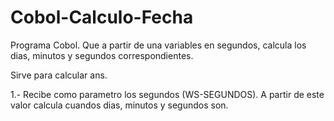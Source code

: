 # Cobol-Calculo-Fecha
Programa Cobol. Que a partir de una variables en segundos, calcula los dias, minutos y segundos correspondientes.

Sirve para calcular ans.

1.- Recibe como parametro los segundos (WS-SEGUNDOS). A partir de este valor calcula cuandos dias, minutos y segundos son.

